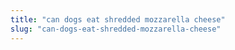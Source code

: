 ```yaml
---
title: "can dogs eat shredded mozzarella cheese"
slug: "can-dogs-eat-shredded-mozzarella-cheese"
---
```


